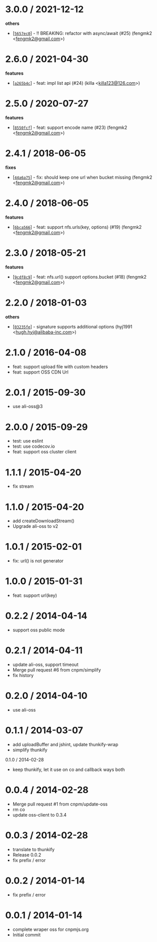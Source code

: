 
3.0.0 / 2021-12-12
==================

**others**
  * [[`5657ec0`](http://github.com/cnpm/oss-cnpm/commit/5657ec0fae0d86901f45f3ca5a97b4b4d8fae3d6)] - ‼️ BREAKING: refactor with async/await (#25) (fengmk2 <<fengmk2@gmail.com>>)

2.6.0 / 2021-04-30
==================

**features**
  * [[`a265b4c`](http://github.com/cnpm/oss-cnpm/commit/a265b4c126aabd30f56eefeedda19a5f143996c3)] - feat: impl list api (#24) (killa <<killa123@126.com>>)

2.5.0 / 2020-07-27
==================

**features**
  * [[`8550fcf`](http://github.com/cnpm/oss-cnpm/commit/8550fcfb85c33878001676cd2e3132a7a62c70f8)] - feat: support encode name (#23) (fengmk2 <<fengmk2@gmail.com>>)

2.4.1 / 2018-06-05
==================

**fixes**
  * [[`44a6a75`](http://github.com/cnpm/oss-cnpm/commit/44a6a75a7e993e02381d7d6ce673f904865501d9)] - fix: should keep one url when bucket missing (fengmk2 <<fengmk2@gmail.com>>)

2.4.0 / 2018-06-05
==================

**features**
  * [[`6bca566`](http://github.com/cnpm/oss-cnpm/commit/6bca56654ad04604d57912d51f715fc3bfb5c261)] - feat: support nfs.urls(key, options) (#19) (fengmk2 <<fengmk2@gmail.com>>)

2.3.0 / 2018-05-21
==================

**features**
  * [[`9cdf8c9`](http://github.com/cnpm/oss-cnpm/commit/9cdf8c9efc54e4fc545378bddf13084cad3f6a33)] - feat: nfs.url() support options.bucket (#18) (fengmk2 <<fengmk2@gmail.com>>)

2.2.0 / 2018-01-03
==================

**others**
  * [[`03235fe`](http://github.com/cnpm/oss-cnpm/commit/03235fe271d67e2a6b0f4a48b877549895366db1)] - signature supports additional options (hyj1991 <<hugh.hyj@alibaba-inc.com>>)

2.1.0 / 2016-04-08
==================

  * feat: support upload file with custom headers
  * feat: support OSS CDN Url

2.0.1 / 2015-09-30
==================

 * use ali-oss@3

2.0.0 / 2015-09-29
==================

 * test: use eslint
 * test: use codecov.io
 * feat: support oss cluster client

1.1.1 / 2015-04-20
==================

 * fix stream

1.1.0 / 2015-04-20
==================

 * add createDownloadStream()
 * Upgrade ali-oss to v2

1.0.1 / 2015-02-01
==================

 * fix: url() is not generator

1.0.0 / 2015-01-31
==================

 * feat: support url(key)

0.2.2 / 2014-04-14
==================

 * support oss public mode

0.2.1 / 2014-04-11
==================

  * update ali-oss, support timeout
  * Merge pull request #6 from cnpm/simplify
  * fix history

0.2.0 / 2014-04-10
==================

  * use ali-oss

0.1.1 / 2014-03-07
==================

  * add uploadBuffer and jshint, update thunkify-wrap
  * simplify thunkify

0.1.0 / 2014-02-28

  * keep thunkify, let it use on co and callback ways both

0.0.4 / 2014-02-28
==================

  * Merge pull request #1 from cnpm/update-oss
  * rm co
  * update oss-client to 0.3.4

0.0.3 / 2014-02-28
==================

  * translate to thunkify
  * Release 0.0.2
  * fix prefix / error

0.0.2 / 2014-01-14
==================

  * fix prefix / error

0.0.1 / 2014-01-14
==================

  * complete wraper oss for cnpmjs.org
  * Initial commit
